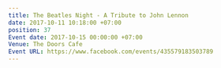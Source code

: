 ```yaml
---
title: The Beatles Night - A Tribute to John Lennon
date: 2017-10-11 10:18:00 +07:00
position: 37
Event date: 2017-10-15 00:00:00 +07:00
Venue: The Doors Cafe
Event URL: https://www.facebook.com/events/435579183503789
---
```


